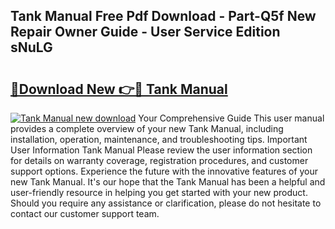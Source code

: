 ## Tank Manual Free Pdf Download - Part-Q5f New Repair Owner Guide - User Service Edition sNuLG

# <h2><a href="http://cf12247.oget.top/?id=Tank+Manual">🔗Download New 👉🔴 Tank Manual</a></h2>

[![Tank Manual new download](https://i.imgur.com/5g1atiW.png)](http://cf12247.oget.top/?id=Tank+Manual)
Your Comprehensive Guide This user manual provides a complete overview of your new Tank Manual, including installation, operation, maintenance, and troubleshooting tips. Important User Information Tank Manual Please review the user information section for details on warranty coverage, registration procedures, and customer support options. Experience the future with the innovative features of your new Tank Manual. It's our hope that the Tank Manual has been a helpful and user-friendly resource in helping you get started with your new product. Should you require any assistance or clarification, please do not hesitate to contact our customer support team.
